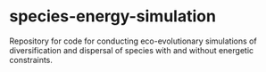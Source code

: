 species-energy-simulation
=========================

Repository for code for conducting eco-evolutionary simulations of diversification and dispersal
of species with and without energetic constraints.